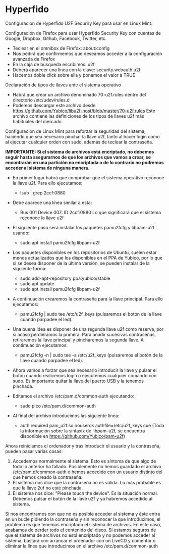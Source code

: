 # Hyperfido
Configuración de Hyperfido U2F Securiry Key para usar en Linux Mint.

Configuración de Firefox para usar Hyperfido Security Key con cuentas de Google, Dropbox, Github, Facebook, Twitter, etc.
- Teclear en el omnibox de Firefox: about:config
- Nos pedirá que confirmemos que deseamos acceder a la configuración avanzada de Firefox
- En la caja de búsqueda escribimos: u2f
- Deberá aparecer una línea con la clave: security.webauth.u2f
- Hacemos doble click sobre ella y ponemos el valor a TRUE

Declaración de tipos de llaves ante el sistema operativo
- Habrá que crear un archivo denominado 70-u2f.rules dentro del directorio /etc/udev/rules.d
- Podemos descargar este archivo desde https://github.com/Yubico/libu2f-host/blob/master/70-u2f.rules Este archivo contiene las definiciones de los tipos de llaves u2f más habituales del mercado.

Configuración de Linux Mint para reforzar la seguridad del sistema, haciendo que sea necesario pinchar la llave u2f, tanto al hacer login como al ejecutar cualquier orden con sudo, además de teclear la contraseña. 

**IMPORTANTE: Si el sistema de archivos está encriptado, no debemos seguir hasta asegurarnos de que los archivos que vamos a crear, se encontrarán en una partición no encriptada o de lo contrario no podremos acceder al sistema de ninguna manera.**

- En primer lugar habrá que comprobar que el sistema operativo reconoce la llave u2f. Para ello ejecutamos: 
  - lsub | grep 2ccf:0880
- Debe aparece una línea similar a esta: 
  - Bus 001 Device 007: ID 2ccf:0880 Lo que significará que el sistema reconoce la llave u2f
- El siguiente paso será instalar los paquetes pamu2fcfg y libpam-u2f usando: 
  - sudo apt install pamu2fcfg libpam-u2f
- Los paquetes disponibles en los repositorios de Ubuntu, suelen estar menos actualizados que los disponibles en el PPA de Yubico, por lo que si se desea disponer de la última versión, se pueden instalar de la siguiente forma:

  - sudo add-apt-repository ppa:yubico/stable
  - sudo apt update
  - sudo apt install pamu2fcfg libpam-u2f
  
- A continuación crearemos la contraseña para la llave principal. Para ello ejecutamos:
  - pamu2fcfg | sudo tee /etc/u2f_keys (pulsaremos el botón de la llave cuando parpadee el led).
- Una buena idea es disponer de una regunda llave u2f como reserva, por si acaso perdiéramos la primera. Para añadir sucesivas contraseñas, retiraremos la llave principal y pincharemos la segunda llave. A contimuación ejecutamos:
  - pamu2fcfg -n | sudo tee -a /etc/u2f_keys (pulsaremos el botón de la llave cuando parpadee el led).
- Ahora vamos a forzar que sea necesario introducir la llave y pulsar el botón cuando realicemos login o ejecutemos cualquier comando con sudo. Es importante quitar la llave del puerto USB y la tenemos pinchada.
- Editamos el archivo /etc/pam.d/common-auth ejecutando: 
  - sudo pico /etc/pam.d/common-auth
- Al final del archivo introducimos las siguiente línea:
  - auth required pam_u2f.so nouserok authfile=/etc/u2f_keys cue (Toda la información sobre la sintaxix de libpam-u2f, se encuentra disponible en https://github.com/Yubico/pam-u2f)
  
Ahora reiniciamos el ordenador y tras introducir el usuario y la contraseña, pueden pasar varias cosas:
  1. Accedemos normalmente al sistema. Esto es síntoma de que algo de todo lo anterior ha fallado. Posiblemente no hemos guardado el archivo /etc/pam.d/common-auth o hemos accedido con un usuario distinto del que hemos creado la contraseña.
  2. El sistema nos dice que la contraseña no es válida. Lo más probable es que la llave 2uf no esté pinchada.
  3. El sistema nos dice: "Please touch the device". Es la situación normal. Debemos pulsar el botón de la llave u2f y ya habremos accedido al sistema.

Si nos encontramos con que no es posible acceder al sistema y éste entra en un bucle pidiendo la contraseña y sin reconocer la que introducimos, el problema es que tenemos encriptado el sistema de archivos. En este caso, acabamos de perder todo el contenido del disco. Si estamos seguros de que el sistema de archivos no está encriptado y no podemos acceder al sistema, bastará con arrancar el ordenador con un LiveCD y comentar o eliminar la línea que introducimos en el archivo /etc/pam.d/common-auth
